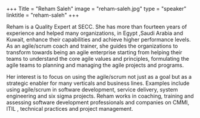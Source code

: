 +++
Title = "Reham Saleh" 
image = "reham-saleh.jpg" 
type = "speaker" 
linktitle = "reham-saleh" 
+++

Reham is a Quality Expert at SECC.  She has more than fourteen years of experience and helped many organizations, in Egypt ,Saudi Arabia and Kuwait, enhance their capabilities and achieve higher performance levels. As an agile/scrum coach and trainer, she guides the organizations to transform towards being an agile enterprise starting from helping their teams to understand the core agile values and principles, formulating the agile teams to planning and managing the agile projects and programs.

Her interest is to focus on using the agile/scrum not just as a goal but as a strategic enabler for many verticals and business lines. Examples include using agile/scrum in software development, service delivery, system engineering and six sigma projects. Reham works in coaching, training and assessing software development professionals and companies on CMMI, ITIL , technical practices and project management.

